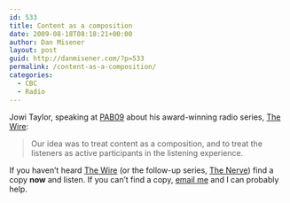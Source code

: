 ```yaml
---
id: 533
title: Content as a composition
date: 2009-08-18T08:18:21+00:00
author: Dan Misener
layout: post
guid: http://danmisener.com/?p=533
permalink: /content-as-a-composition/
categories:
  - CBC
  - Radio
---
```

Jowi Taylor, speaking at [PAB09](http://www.podcastersacrossborders.com/pab2009/) about his award-winning radio series, [The Wire](http://www.cbc.ca/thewire/):

> Our idea was to treat content as a composition, and to treat the listeners as active participants in the listening experience.

If you haven&#8217;t heard [The Wire](http://www.cbc.ca/thewire/) (or the follow-up series, [The Nerve](http://www.cbc.ca/radio2/features/theNerve/)) find a copy **now** and listen. If you can&#8217;t find a copy, [email me](mailto:dan@misener.org) and I can probably help.